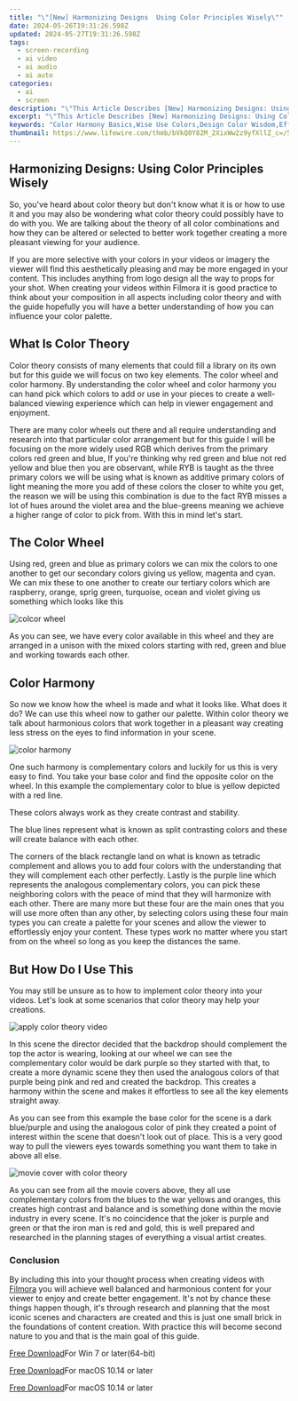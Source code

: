 ```yaml
---
title: "\"[New] Harmonizing Designs  Using Color Principles Wisely\""
date: 2024-05-26T19:31:26.598Z
updated: 2024-05-27T19:31:26.598Z
tags: 
  - screen-recording
  - ai video
  - ai audio
  - ai auto
categories: 
  - ai
  - screen
description: "\"This Article Describes [New] Harmonizing Designs: Using Color Principles Wisely\""
excerpt: "\"This Article Describes [New] Harmonizing Designs: Using Color Principles Wisely\""
keywords: "Color Harmony Basics,Wise Use Colors,Design Color Wisdom,Effective Color Mix,Prudent Color Theory,Balanced Color Schemes,Skilled Color Application"
thumbnail: https://www.lifewire.com/thmb/bVkQ0Y82M_2XixWw2z9yfXllZ_c=/540x405/filters:no_upscale():max_bytes(150000):strip_icc()/how-to-watch-the-crow-movies-in-order-742a37ba4e0748e3a691420484c36796.jpg
---
```


## Harmonizing Designs: Using Color Principles Wisely

So, you've heard about color theory but don't know what it is or how to use it and you may also be wondering what color theory could possibly have to do with you. We are talking about the theory of all color combinations and how they can be altered or selected to better work together creating a more pleasant viewing for your audience.

If you are more selective with your colors in your videos or imagery the viewer will find this aesthetically pleasing and may be more engaged in your content. This includes anything from logo design all the way to props for your shot. When creating your videos within Filmora it is good practice to think about your composition in all aspects including color theory and with the guide hopefully you will have a better understanding of how you can influence your color palette.

## What Is Color Theory

Color theory consists of many elements that could fill a library on its own but for this guide we will focus on two key elements. The color wheel and color harmony. By understanding the color wheel and color harmony you can hand pick which colors to add or use in your pieces to create a well-balanced viewing experience which can help in viewer engagement and enjoyment.

There are many color wheels out there and all require understanding and research into that particular color arrangement but for this guide I will be focusing on the more widely used RGB which derives from the primary colors red green and blue, If you're thinking why red green and blue not red yellow and blue then you are observant, while RYB is taught as the three primary colors we will be using what is known as additive primary colors of light meaning the more you add of these colors the closer to white you get, the reason we will be using this combination is due to the fact RYB misses a lot of hues around the violet area and the blue-greens meaning we achieve a higher range of color to pick from. With this in mind let's start.

## The Color Wheel

Using red, green and blue as primary colors we can mix the colors to one another to get our secondary colors giving us yellow, magenta and cyan. We can mix these to one another to create our tertiary colors which are raspberry, orange, sprig green, turquoise, ocean and violet giving us something which looks like this

![colcor wheel](https://images.wondershare.com/filmora/article-images/2024/color-wheel.jpg)

As you can see, we have every color available in this wheel and they are arranged in a unison with the mixed colors starting with red, green and blue and working towards each other.

## Color Harmony

So now we know how the wheel is made and what it looks like. What does it do? We can use this wheel now to gather our palette. Within color theory we talk about harmonious colors that work together in a pleasant way creating less stress on the eyes to find information in your scene.

![color harmony](https://images.wondershare.com/filmora/article-images/2022/08/color-harmony.jpg)

One such harmony is complementary colors and luckily for us this is very easy to find. You take your base color and find the opposite color on the wheel. In this example the complementary color to blue is yellow depicted with a red line.

These colors always work as they create contrast and stability.

The blue lines represent what is known as split contrasting colors and these will create balance with each other.

The corners of the black rectangle land on what is known as tetradic complement and allows you to add four colors with the understanding that they will complement each other perfectly. Lastly is the purple line which represents the analogous complementary colors, you can pick these neighboring colors with the peace of mind that they will harmonize with each other. There are many more but these four are the main ones that you will use more often than any other, by selecting colors using these four main types you can create a palette for your scenes and allow the viewer to effortlessly enjoy your content. These types work no matter where you start from on the wheel so long as you keep the distances the same.

## But How Do I Use This

You may still be unsure as to how to implement color theory into your videos. Let's look at some scenarios that color theory may help your creations.

![apply color theory video](https://images.wondershare.com/filmora/article-images/2022/08/apply-color-theory-video.jpg)

In this scene the director decided that the backdrop should complement the top the actor is wearing, looking at our wheel we can see the complementary color would be dark purple so they started with that, to create a more dynamic scene they then used the analogous colors of that purple being pink and red and created the backdrop. This creates a harmony within the scene and makes it effortless to see all the key elements straight away.

As you can see from this example the base color for the scene is a dark blue/purple and using the analogous color of pink they created a point of interest within the scene that doesn't look out of place. This is a very good way to pull the viewers eyes towards something you want them to take in above all else.

![movie cover with color theory](https://images.wondershare.com/filmora/article-images/2022/08/movie-cover-with-color-theory.jpg)

As you can see from all the movie covers above, they all use complementary colors from the blues to the war yellows and oranges, this creates high contrast and balance and is something done within the movie industry in every scene. It's no coincidence that the joker is purple and green or that the iron man is red and gold, this is well prepared and researched in the planning stages of everything a visual artist creates.

### Conclusion

By including this into your thought process when creating videos with [Filmora](https://tools.techidaily.com/wondershare/filmora/download/) you will achieve well balanced and harmonious content for your viewer to enjoy and create better engagement. It's not by chance these things happen though, it's through research and planning that the most iconic scenes and characters are created and this is just one small brick in the foundations of content creation. With practice this will become second nature to you and that is the main goal of this guide.

[Free Download](https://tools.techidaily.com/wondershare/filmora/download/)For Win 7 or later(64-bit)

[Free Download](https://tools.techidaily.com/wondershare/filmora/download/)For macOS 10.14 or later

[Free Download](https://tools.techidaily.com/wondershare/filmora/download/)For macOS 10.14 or later

<ins class="adsbygoogle"
     style="display:block"
     data-ad-format="autorelaxed"
     data-ad-client="ca-pub-7571918770474297"
     data-ad-slot="1223367746"></ins>

<ins class="adsbygoogle"
     style="display:block"
     data-ad-format="autorelaxed"
     data-ad-client="ca-pub-7571918770474297"
     data-ad-slot="1223367746"></ins>



<ins class="adsbygoogle"
     style="display:block"
     data-ad-client="ca-pub-7571918770474297"
     data-ad-slot="8358498916"
     data-ad-format="auto"
     data-full-width-responsive="true"></ins>




